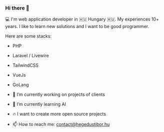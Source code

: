 ### Hi there 👋

💻 I'm web application developer in 🇭🇺 Hungary 🇭🇺. My experiences 10+ years. I like to learn new solutions and I want to be good programmer. 

Here are some stacks:
- PHP
- Laravel / Livewire
- TailwindCSS
- VueJs
- GoLang


- 🔭 I’m currently working on projects of clients
- 🌱 I’m currently learning AI
- 🔥 I want to create more open source projects
- 📫 How to reach me: contact@hegedustibor.hu
